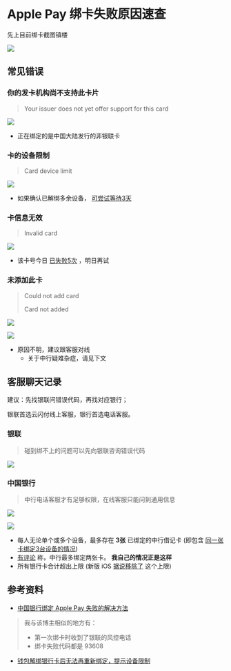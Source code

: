 # Apple Pay 绑卡失败原因速查

先上目前绑卡截图镇楼

![](img/apple-wallet.jpg)

## 常见错误

### 你的发卡机构尚不支持此卡片

> Your issuer does not yet offer support for this card

![](img/err-not-support.jpg)

* 正在绑定的是中国大陆发行的非银联卡

### 卡的设备限制

> Card device limit

![](img/err-limit.jpg)

* 如果确认已解绑多余设备， [可尝试等待3天](https://discussionschinese.apple.com/thread/253116288?answerId=255886195322#255886195322)

### 卡信息无效

> Invalid card

![](img/err-invalid.jpg)

* 该卡号今日 [已失败5次](https://www.jimmytian.com/archives/solve-apple-pay-cant-add-boc-card.html#0x03-%E5%86%8D%E6%AC%A1%E6%89%93%E7%94%B5%E8%AF%9D%E5%88%B0%E9%93%B6%E8%81%94) ，明日再试

### 未添加此卡

> Could not add card
> 
> Card not added

![](img/err-could-not-add.jpg)

![](img/err-not-added.jpg)

* 原因不明，建议跟客服对线
  * 关于中行疑难杂症，请见下文

## 客服聊天记录

建议：先找银联问错误代码，再找对应银行；

银联首选云闪付线上客服，银行首选电话客服。

### 银联

> 碰到绑不上的问题可以先向银联咨询错误代码

![](img/chat-up-agent.jpg)

### 中国银行

> 中行电话客服才有足够权限，在线客服只能问到通用信息

![](img/chat-boc-bot.jpg)

![](img/chat-boc-agent.jpg)

* 每人无论单个或多个设备，最多存在 **3张** 已绑定的中行借记卡 (即包含 [同一张卡绑定3台设备的情况](https://www.jimmytian.com/archives/solve-apple-pay-cant-add-boc-card.html#comment-201))
* [有评论](https://www.jimmytian.com/archives/solve-apple-pay-cant-add-boc-card.html#comment-212) 称，中行最多绑定两张卡。 **我自己的情况正是这样**
* 所有银行卡合计超出上限 (新版 iOS [据说移除了](https://t.me/DocOfCard/2019) 这个上限)

## 参考资料

* [中国银行绑定 Apple Pay 失败的解决方法](https://www.jimmytian.com/archives/solve-apple-pay-cant-add-boc-card.html)

> 我与该博主相似的地方有：
> * 第一次绑卡时收到了银联的风控电话
> * 绑卡失败代码都是 93608

* [钱包解绑银行卡后无法再重新绑定，提示设备限制](https://discussionschinese.apple.com/thread/253116288)
